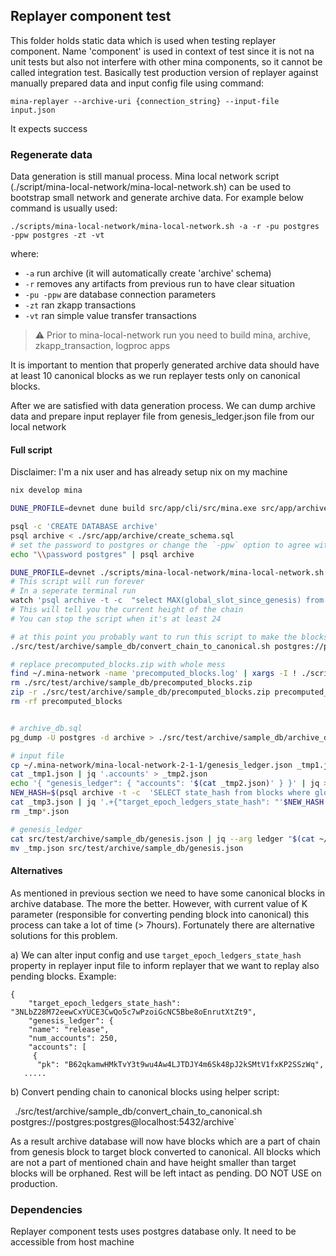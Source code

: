 ## Replayer component test

This folder holds static data which is used when testing replayer component. Name 'component' is used in context of test since it is not na unit tests but also not interfere with other mina components, so it cannot be called integration test. Basically test production version of replayer against manually prepared data and input config file using command:

```
mina-replayer --archive-uri {connection_string} --input-file input.json
```

It expects success

### Regenerate data

Data generation is still manual process. Mina local network script (./script/mina-local-network/mina-local-network.sh) can be used to bootstrap small network and generate archive data. For example below command is usually used:

```
./scripts/mina-local-network/mina-local-network.sh -a -r -pu postgres -ppw postgres -zt -vt
```

where:
- `-a` run archive (it will automatically create 'archive' schema)
- `-r` removes any artifacts from previous run to have clear situation
- `-pu -ppw` are database connection parameters
- `-zt` ran zkapp transactions
- `-vt` ran simple value transfer transactions

> :warning: Prior to mina-local-network run you need to build mina, archive, zkapp_transaction, logproc apps

It is important to mention that properly generated archive data should have at least 10 canonical blocks as we run replayer tests only on canonical blocks.

After we are satisfied with data generation process. We can dump archive data and prepare input replayer file from genesis_ledger.json file from our local network

#### Full script

Disclaimer: I'm a nix user and has already setup nix on my machine

```bash
nix develop mina

DUNE_PROFILE=devnet dune build src/app/cli/src/mina.exe src/app/archive/archive.exe src/app/zkapp_test_transaction/zkapp_test_transaction.exe src/app/logproc/logproc.exe

psql -c 'CREATE DATABASE archive'
psql archive < ./src/app/archive/create_schema.sql
# set the password to postgres or change the `-ppw` option to agree with what you chose
echo "\\password postgres" | psql archive

DUNE_PROFILE=devnet ./scripts/mina-local-network/mina-local-network.sh -a -r -pu postgres -ppw postgres -zt -vt -lp
# This script will run forever
# In a seperate terminal run
watch 'psql archive -t -c  "select MAX(global_slot_since_genesis) from blocks"'
# This will tell you the current height of the chain
# You can stop the script when it's at least 24

# at this point you probably want to run this script to make the blocks canonical
./src/test/archive/sample_db/convert_chain_to_canonical.sh postgres://postgres:postgres@localhost:5432/archive

# replace precomputed_blocks.zip with whole mess
find ~/.mina-network -name 'precomputed_blocks.log' | xargs -I ! ./scripts/mina-local-network/split_precomputed_log.sh ! precomputed_blocks
rm ./src/test/archive/sample_db/precomputed_blocks.zip
zip -r ./src/test/archive/sample_db/precomputed_blocks.zip precomputed_blocks
rm -rf precomputed_blocks


# archive_db.sql
pg_dump -U postgres -d archive > ./src/test/archive/sample_db/archive_db.sql

# input file
cp ~/.mina-network/mina-local-network-2-1-1/genesis_ledger.json _tmp1.json
cat _tmp1.json | jq '.accounts' > _tmp2.json
echo '{ "genesis_ledger": { "accounts": '$(cat _tmp2.json)' } }' | jq > _tmp3.json
NEW_HASH=$(psql archive -t -c  'SELECT state_hash from blocks where global_slot_since_genesis = (SELECT MAX(global_slot_since_genesis) from blocks)' | sed 's/^ *//')
cat _tmp3.json | jq '.+{"target_epoch_ledgers_state_hash": "'$NEW_HASH'"}' > ./src/test/archive/sample_db/replayer_input_file.json
rm _tmp*.json

# genesis_ledger
cat src/test/archive/sample_db/genesis.json | jq --arg ledger "$(cat ~/.mina-network/mina-local-network-2-1-1/genesis_ledger.json | jq -c)"  > _tmp.json
mv _tmp.json src/test/archive/sample_db/genesis.json


```

#### Alternatives

As mentioned in previous section we need to have some canonical blocks in archive database. The more the better. However, with current value of K parameter (responsible for converting pending block into canonical) this process can take a lot of time (> 7hours). Fortunately there are alternative solutions  for this problem.

a) We can alter input config and use `target_epoch_ledgers_state_hash` property in replayer input file to inform replayer that we want to replay also pending blocks. Example:

```
{
    "target_epoch_ledgers_state_hash": "3NLbZ28M72eewCxYUCE3CwQo5c7wPzoiGcNC5Bbe8oEnrutXtZt9",
    "genesis_ledger": {
    "name": "release",
    "num_accounts": 250,
    "accounts": [
     {
      "pk": "B62qkamwHMkTvY3t9wu4Aw4LJTDJY4m6Sk48pJ2kSMtV1fxKP2SSzWq",
   .....

```

b) Convert pending chain to canonical blocks using helper script:

`
`./src/test/archive/sample_db/convert_chain_to_canonical.sh postgres://postgres:postgres@localhost:5432/archive`

As a result archive database will now have blocks which are a part of chain from genesis block to target block converted to canonical. All blocks which are not a part of mentioned chain and have height smaller than target blocks will be orphaned. Rest will be left intact as pending. DO NOT USE on production.

### Dependencies

Replayer component tests uses postgres database only. It need to be accessible from host machine


